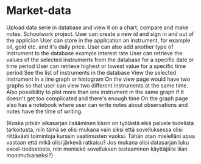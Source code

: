 # Market-data
Upload data serie in database and view it on a chart, compare and make notes. Schoolwork project.
User can create a new id and sign in and out of the applicion
User can store in the application an instrument, for example oil, gold etc. and it's daily price.
User can also add another type of instrument to the database example interest rate
User can retrieve the values of the selected instruments from the database for a specific date or time period
User can retrieve highest or lowest value for a specific time period
See the list of instruments in the database
View the selected instrument in a line graph or histogram
On the view page would have two graphs so that user can view two different instruments at the same time. 
Also possibility to plot more than one instrument in the same graph if it doesn't get too complicated and there's enough time
On the graph page also has a notebook where user can write notes about observations and notes have the time of writing.

(Koska pitkän aikasarjan lisääminen käsin on työlästä eikä palvele todelista tarkoitusta, niin tämä se olisi mukana vain siksi että sovelluksessa olisi riittävästi toimintoja kurssin vaatimusten vuoksi. Tähän otan mielelläni apua vastaan että mikä olisi järkevä ratkaisu? Jos mukana olisi datasarjan luku excel-tiedostosta, niin menisikö sovelluksen testaaminen käyttäjälle liian monimutkaiseksi?)
